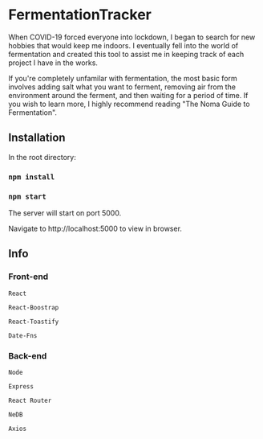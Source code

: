 # FermentationTracker

When COVID-19 forced everyone into lockdown, I began to search for new hobbies that would keep me indoors. I eventually fell into the world of fermentation and created this tool to assist me in keeping track of each project I have in the works.

If you're completely unfamilar with fermentation, the most basic form involves adding salt what you want to ferment, removing air from the environment around the ferment, and then waiting for a period of time. If you wish to learn more, I highly recommend reading "The Noma Guide to Fermentation". 

## Installation

In the root directory:

### `npm install`

### `npm start`

The server will start on port 5000.

Navigate to http://localhost:5000 to view in browser.

## Info

### Front-end

  	React
	
  	React-Boostrap
	
  	React-Toastify
	
  	Date-Fns
  
### Back-end
  	Node
	
  	Express
	
  	React Router
	
  	NeDB
	
  	Axios
